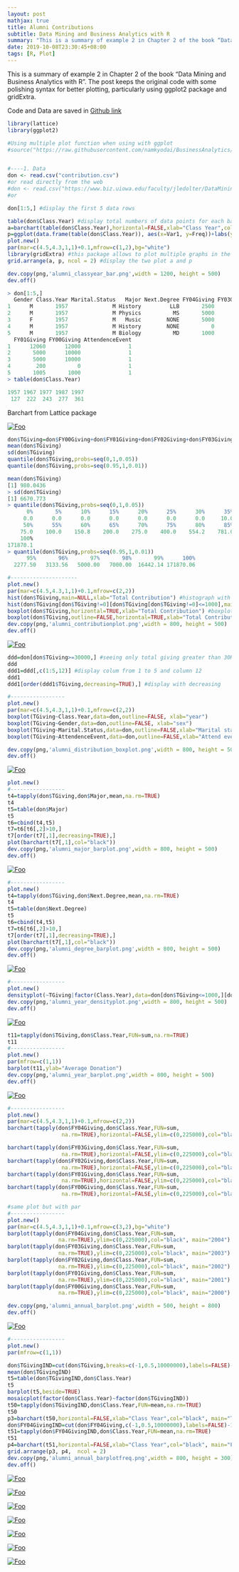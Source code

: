 ```yaml
---
layout: post
mathjax: true
title: Alumni Contributions
subtitle: Data Mining and Business Analytics with R
summary: "This is a summary of example 2 in Chapter 2 of the book “Data Mining and Business Analytics with R”. The post keeps the original code with some polishing syntax for better plotting, particularly using ggplot2 package and gridExtra."
date: 2019-10-08T23:30:45+08:00
tags: [R, Plot]
---
```


This is a summary of example 2 in Chapter 2 of the book “Data Mining and Business Analytics with R”. The post keeps the original code with some polishing syntax for better plotting, particularly using ggplot2 package and gridExtra.

Code and Data are saved in [Github link](https://github.com/namkyodai/BusinessAnalytics/tree/master/AlumniContributions)


```r
library(lattice)
library(ggplot2)

#Using multiple plot function when using with ggplot
#source("https://raw.githubusercontent.com/namkyodai/BusinessAnalytics/master/genericfunctions/multiplot.R")


#----1. Data
don <- read.csv("contribution.csv")
#or read directly from the web
#don <- read.csv("https://www.biz.uiowa.edu/faculty/jledolter/DataMining/contribution.csv")
#or

don[1:5,] #display the first 5 data rows

table(don$Class.Year) #display total numbers of data points for each batch of year
a=barchart(table(don$Class.Year),horizontal=FALSE,xlab="Class Year",col="black")
p=ggplot(data.frame(table(don$Class.Year)), aes(x=Var1, y=Freq))+labs(y="Freq", x="Class Year") + geom_bar(stat="identity",width=0.8,color="blue",fill="steelblue")+geom_text(aes(label=Freq), vjust=-0.3, size=3.5)
plot.new()
par(mar=c(4.5,4.3,1,1)+0.1,mfrow=c(1,2),bg="white")
library(gridExtra) #this package allows to plot multiple graphs in the same plot despite the difference in plotting engines (e.g. ggplot or barchart)
grid.arrange(a, p, ncol = 2) #display the two plot a and p

dev.copy(png,'alumni_classyear_bar.png',width = 1200, height = 500)
dev.off()
```
```r
> don[1:5,]
  Gender Class.Year Marital.Status   Major Next.Degree FY04Giving FY03Giving FY02Giving
1      M       1957              M History         LLB       2500       2500       1400
2      M       1957              M Physics          MS       5000       5000       5000
3      F       1957              M   Music        NONE       5000       5000       5000
4      M       1957              M History        NONE          0       5100        200
5      M       1957              M Biology          MD       1000       1000       1000
  FY01Giving FY00Giving AttendenceEvent
1      12060      12000               1
2       5000      10000               1
3       5000      10000               1
4        200          0               1
5       1005       1000               1
> table(don$Class.Year)

1957 1967 1977 1987 1997
 127  222  243  277  361
 ```
Barchart from Lattice package

<a href="http://namkyodai.github.io" rel="some text">![Foo](https://raw.githubusercontent.com/namkyodai/BusinessAnalytics/master/AlumniContributions/alumni_classyear_bar.png)</a>

```r
don$TGiving=don$FY00Giving+don$FY01Giving+don$FY02Giving+don$FY03Giving+don$FY04Giving
mean(don$TGiving)
sd(don$TGiving)
quantile(don$TGiving,probs=seq(0,1,0.05))
quantile(don$TGiving,probs=seq(0.95,1,0.01))
```

```r
mean(don$TGiving)
[1] 980.0436
> sd(don$TGiving)
[1] 6670.773
> quantile(don$TGiving,probs=seq(0,1,0.05))
      0%       5%      10%      15%      20%      25%      30%      35%      40%      45%
     0.0      0.0      0.0      0.0      0.0      0.0      0.0     10.0     25.0     50.0
     50%      55%      60%      65%      70%      75%      80%      85%      90%      95%
    75.0    100.0    150.8    200.0    275.0    400.0    554.2    781.0   1050.0   2277.5
    100%
171870.1
> quantile(don$TGiving,probs=seq(0.95,1,0.01))
      95%       96%       97%       98%       99%      100%
  2277.50   3133.56   5000.00   7000.00  16442.14 171870.06
```


```r
#---------------------
plot.new()
par(mar=c(4.5,4.3,1,1)+0.1,mfrow=c(2,2))
hist(don$TGiving,main=NULL,xlab="Total Contribution") #histograph with outliners
hist(don$TGiving[don$TGiving!=0][don$TGiving[don$TGiving!=0]<=1000],main=NULL,xlab="Total Contribution") #histograph after delete outliners
boxplot(don$TGiving,horizontal=TRUE,xlab="Total Contribution") #boxplot with outliners
boxplot(don$TGiving,outline=FALSE,horizontal=TRUE,xlab="Total Contribution") #boxplot without outliners
dev.copy(png,'alumni_contributionplot.png',width = 800, height = 500)
dev.off()
```
<a href="http://namkyodai.github.io" rel="some text">![Foo](https://raw.githubusercontent.com/namkyodai/BusinessAnalytics/master/AlumniContributions/alumni_contributionplot.png)</a>

```r
ddd=don[don$TGiving>=30000,] #seeing only total giving greater than 30K
ddd
ddd1=ddd[,c(1:5,12)] #display colum from 1 to 5 and column 12
ddd1
ddd1[order(ddd1$TGiving,decreasing=TRUE),] #display with decreasing

#-----------------
plot.new()
par(mar=c(4.5,4.3,1,1)+0.1,mfrow=c(2,2))
boxplot(TGiving~Class.Year,data=don,outline=FALSE, xlab="year")
boxplot(TGiving~Gender,data=don,outline=FALSE, xlab="sex")
boxplot(TGiving~Marital.Status,data=don,outline=FALSE,xlab="Marital status")
boxplot(TGiving~AttendenceEvent,data=don,outline=FALSE,xlab="Attend event or not")

dev.copy(png,'alumni_distribution_boxplot.png',width = 800, height = 500)
dev.off()
```
<a href="http://namkyodai.github.io" rel="some text">![Foo](https://raw.githubusercontent.com/namkyodai/BusinessAnalytics/master/AlumniContributions/alumni_distribution_boxplot.png)</a>

```r
plot.new()
#-----------------
t4=tapply(don$TGiving,don$Major,mean,na.rm=TRUE)
t4
t5=table(don$Major)
t5
t6=cbind(t4,t5)
t7=t6[t6[,2]>10,]
t7[order(t7[,1],decreasing=TRUE),]
plot(barchart(t7[,1],col="black"))
dev.copy(png,'alumni_major_barplot.png',width = 800, height = 500)
dev.off()
```
<a href="http://namkyodai.github.io" rel="some text">![Foo](https://raw.githubusercontent.com/namkyodai/BusinessAnalytics/master/AlumniContributions/alumni_major_barplot.png)</a>

```r
#-----------------
plot.new()
t4=tapply(don$TGiving,don$Next.Degree,mean,na.rm=TRUE)
t4
t5=table(don$Next.Degree)
t5
t6=cbind(t4,t5)
t7=t6[t6[,2]>10,]
t7[order(t7[,1],decreasing=TRUE),]
plot(barchart(t7[,1],col="black"))
dev.copy(png,'alumni_degree_barplot.png',width = 800, height = 500)
dev.off()
```
<a href="http://namkyodai.github.io" rel="some text">![Foo](https://raw.githubusercontent.com/namkyodai/BusinessAnalytics/master/AlumniContributions/alumni_degree_barplot.png)</a>

```r
#-----------------
plot.new()
densityplot(~TGiving|factor(Class.Year),data=don[don$TGiving<=1000,][don[don$TGiving<=1000,]$TGiving&gt;0,],plot.points=FALSE,col="black")
dev.copy(png,'alumni_year_densityplot.png',width = 800, height = 500)
dev.off()
```
<a href="http://namkyodai.github.io" rel="some text">![Foo](https://raw.githubusercontent.com/namkyodai/BusinessAnalytics/master/AlumniContributions/alumni_degree_densityplot.png)</a>

```r
t11=tapply(don$TGiving,don$Class.Year,FUN=sum,na.rm=TRUE)
t11
#-----------------
plot.new()
par(mfrow=c(1,1))
barplot(t11,ylab="Average Donation")
dev.copy(png,'alumni_year_barplot.png',width = 800, height = 500)
dev.off()
```
<a href="http://namkyodai.github.io" rel="some text">![Foo](https://raw.githubusercontent.com/namkyodai/BusinessAnalytics/master/AlumniContributions/alumni_year_barplot.png)</a>

```r
#-----------------
plot.new()
par(mar=c(4.5,4.3,1,1)+0.1,mfrow=c(2,2))
barchart(tapply(don$FY04Giving,don$Class.Year,FUN=sum,
                 na.rm=TRUE),horizontal=FALSE,ylim=c(0,225000),col="black", main="2004")

barchart(tapply(don$FY03Giving,don$Class.Year,FUN=sum,
                 na.rm=TRUE),horizontal=FALSE,ylim=c(0,225000),col="black", main="2003")
barchart(tapply(don$FY02Giving,don$Class.Year,FUN=sum,
                 na.rm=TRUE),horizontal=FALSE,ylim=c(0,225000),col="black", main="2002")
barchart(tapply(don$FY01Giving,don$Class.Year,FUN=sum,
                 na.rm=TRUE),horizontal=FALSE,ylim=c(0,225000),col="black", main="2001")
barchart(tapply(don$FY00Giving,don$Class.Year,FUN=sum,
                 na.rm=TRUE),horizontal=FALSE,ylim=c(0,225000),col="black", main="2000")

#same plot but with par
#-----------------
plot.new()
par(mar=c(4.5,4.3,1,1)+0.1,mfrow=c(3,2),bg="white")
barplot(tapply(don$FY04Giving,don$Class.Year,FUN=sum,
                na.rm=TRUE),ylim=c(0,225000),col="black", main="2004")
barplot(tapply(don$FY03Giving,don$Class.Year,FUN=sum,
                na.rm=TRUE),ylim=c(0,225000),col="black", main="2003")
barplot(tapply(don$FY02Giving,don$Class.Year,FUN=sum,
                na.rm=TRUE),ylim=c(0,225000),col="black", main="2002")
barplot(tapply(don$FY01Giving,don$Class.Year,FUN=sum,
                na.rm=TRUE),ylim=c(0,225000),col="black", main="2001")
barplot(tapply(don$FY00Giving,don$Class.Year,FUN=sum,
                na.rm=TRUE),ylim=c(0,225000),col="black", main="2000")

dev.copy(png,'alumni_annual_barplot.png',width = 500, height = 800)
dev.off()
```
<a href="http://namkyodai.github.io" rel="some text">![Foo](https://raw.githubusercontent.com/namkyodai/BusinessAnalytics/master/AlumniContributions/alumni_annual_barplot.png)</a>

```r
#-----------------
plot.new()
par(mfrow=c(1,1))

don$TGivingIND=cut(don$TGiving,breaks=c(-1,0.5,10000000),labels=FALSE)-1
mean(don$TGivingIND)
t5=table(don$TGivingIND,don$Class.Year)
t5
barplot(t5,beside=TRUE)
mosaicplot(factor(don$Class.Year)~factor(don$TGivingIND))
t50=tapply(don$TGivingIND,don$Class.Year,FUN=mean,na.rm=TRUE)
t50
p3=barchart(t50,horizontal=FALSE,xlab="Class Year",col="black", main="TGiving")
don$FY04GivingIND=cut(don$FY04Giving,c(-1,0.5,10000000),labels=FALSE)-1
t51=tapply(don$FY04GivingIND,don$Class.Year,FUN=mean,na.rm=TRUE)
t51
p4=barchart(t51,horizontal=FALSE,xlab="Class Year",col="black", main="FY04Giving")
grid.arrange(p3, p4,  ncol = 2)
dev.copy(png,'alumni_annual_barplotfreq.png',width = 800, height = 300)
dev.off()
```
<a href="http://namkyodai.github.io" rel="some text">![Foo](https://raw.githubusercontent.com/namkyodai/BusinessAnalytics/master/AlumniContributions/alumni_annual_barplotbeside.png)</a>

<a href="http://namkyodai.github.io" rel="some text">![Foo](https://raw.githubusercontent.com/namkyodai/BusinessAnalytics/master/AlumniContributions/alumni_annual_mosaicplot.png)</a>

<a href="http://namkyodai.github.io" rel="some text">![Foo](https://raw.githubusercontent.com/namkyodai/BusinessAnalytics/master/AlumniContributions/alumni_annual_barplotfreq.png)</a>

<a href="http://namkyodai.github.io" rel="some text">![Foo](https://raw.githubusercontent.com/namkyodai/BusinessAnalytics/master/AlumniContributions/alumni_annual_correlatonplot.png)</a>

<a href="http://namkyodai.github.io" rel="some text">![Foo](https://raw.githubusercontent.com/namkyodai/BusinessAnalytics/master/AlumniContributions/alumni_annual_correlatonploteclipse.png)</a>

<a href="http://namkyodai.github.io" rel="some text">![Foo](https://raw.githubusercontent.com/namkyodai/BusinessAnalytics/master/AlumniContributions/alumni_annual_correlatonplotpie.png)</a>

<a href="http://namkyodai.github.io" rel="some text">![Foo](https://raw.githubusercontent.com/namkyodai/BusinessAnalytics/master/AlumniContributions/alumni_annual_genderattend01.png)</a>
